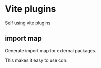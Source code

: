 # Vite plugins

Self using vite plugins

## import map

Generate import map for external packages.

This makes it easy to use cdn.

